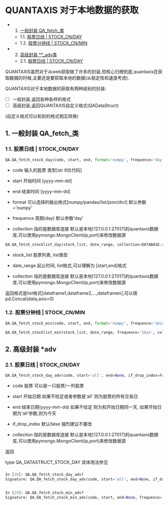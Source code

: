 # QUANTAXIS 对于本地数据的获取

<!-- vscode-markdown-toc -->
* 1. [一般封装 QA_fetch_类](#QA_fetch_)
	* 1.1. [股票日线 | STOCK_CN/DAY](#STOCK_CNDAY)
	* 1.2. [股票分钟线 | STOCK_CN/MIN](#STOCK_CNMIN)
* 2. [高级封装 **_adv类](#_adv)
	* 2.1. [股票日线 | STOCK_CN/DAY](#STOCK_CNDAY-1)

<!-- vscode-markdown-toc-config
	numbering=true
	autoSave=true
	/vscode-markdown-toc-config -->
<!-- /vscode-markdown-toc -->

QUANTAXIS虽然对于从web获取做了许多的封装,但核心归根到底,quantaxis在获取数据的时候,主要还是要获取本地的数据(从稳定性和速度考虑).

QUANTAXIS对于本地数据的获取有两种级别的封装:

- [ ] 一般封装,返回各种各样的格式
- [ ] 高级封装,返回QUANTAXIS自定义格式(QADataStruct)

(自定义格式可以和别的格式相互转换)


##  1. <a name='QA_fetch_'></a>一般封装 QA_fetch_类


###  1.1. <a name='STOCK_CNDAY'></a>股票日线 | STOCK_CN/DAY
```python
QA.QA_fetch_stock_day(code, start, end, format='numpy', frequence='day', collection=DATABASE.stock_day)
```

- code 输入的股票 类型[str 6位代码]
- start 开始时间 [yyyy-mm-dd]
- end 结束时间 [yyyy-mm-dd]


- format 可以选择的输出格式[numpy/pandas/list/json/dict] 默认参数='numpy'
- frequence 周期(day) 默认参数'day'

- collection 指的是数据库连接 默认是本地[127.0.0.1:27017]的quantaxis数据库,可以使用pymongo.MongoClient(ip,port)来修改数据源

```python
QA.QA_fetch_stocklist_day(stock_list, date_range, collection=DATABASE.stock_day)
```

- stock_list 股票列表, list类型
- date_range 起止时间, list格式,可以理解为 [start,end]格式

- collection 指的是数据库连接 默认是本地[127.0.0.1:27017]的quantaxis数据库,可以使用pymongo.MongoClient(ip,port)来修改数据源

返回格式是list格式[dataframe1,dataframe2,...,dataframen],可以用pd.Concat(data,axis=0)

###  1.2. <a name='STOCK_CNMIN'></a>股票分钟线 | STOCK_CN/MIN
```python
QA.QA_fetch_stock_min(code, start, end, format='numpy', frequence='1min', collections=DATABASE.stock_min)
```


```python
QA.QA_fetch_stocklist_min(stock_list, date_range, frequence='1min', collections=DATABASE.stock_min)
```


##  2. <a name='_adv'></a>高级封装 *adv

###  2.1. <a name='STOCK_CNDAY-1'></a>股票日线 | STOCK_CN/DAY

```python
QA.QA_fetch_stock_day_adv(code, start='all', end=None, if_drop_index=False, collections=DATABASE.stock_day)
```

- code 股票 可以是一只股票/一列股票
- start 开始日期 如果不给定或者参数是'all' 则为股票的所有交易日
- end 结束日期(yyyy-mm-dd) 如果不给定 则为和开始日期同一天, 如果开始日期为'all'参数,则为今天

- if_drop_index 默认false 强烈建议不要改
- collection 指的是数据库连接 默认是本地[127.0.0.1:27017]的quantaxis数据库,可以使用pymongo.MongoClient(ip,port)来修改数据源

返回 

type QA_DATASTRUCT_STOCK_DAY
具体用法参见[](DataStruct.md)


### 


```python
In [28]: QA.QA_fetch_stock_day_adv?
Signature: QA.QA_fetch_stock_day_adv(code, start='all', end=None, if_drop_index=False, collections=Collection(Database(MongoClient(host=['127.0.0.1:27017'], document_class=dict, tz_aware=False, connect=True), 'quantaxis'), 'stock_day'))


In [29]: QA.QA_fetch_stock_min_adv?
Signature: QA.QA_fetch_stock_min_adv(code, start, end=None, frequence='1min', if_drop_index=False, collections=Collection(Database(MongoClient(host=['127.0.0.1:27017'], document_class=dict, tz_aware=False, connect=True), 'quantaxis'), 'stock_min'))

```